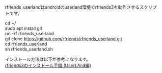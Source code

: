 rfriends_userlandはandroidのuserland環境でrfriends3を動作させるスクリプトです。  
  
cd ~/  
sudo apt install git  
rm -rf rfriends_userland  
git clone https://github.com/rfriends/rfriends_userland.git  
cd rfriends_userland  
sh rfriends_userland.sh  
  
インストール方法は以下が参考になります。  
[rfriends3のインストール手順 (UserLAnd編)](https://github.com/rfriends/rfriends_userland/wiki)
